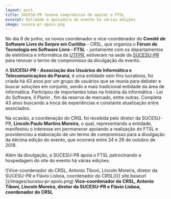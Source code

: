 ```yaml
---
layout: post
title: SUCESU-PR renova compromisso de apoiar o FTSL
excerpt: Entidade é apoiadora do evento há várias edições
image: sucesu-pr-apoio.png
---
```


No dia 6 de junho, os novos coordenador e vice-coordenador do **Comitê de Software Livre do Serpro em Curitiba** - CRSL, que organiza o **Fórum de Tecnologia em Software Livre - FTSL** - juntamente com os departamentos de eletrônica e informática da [UTFPR](http://portal.utfpr.edu.br/), estiveram na sede da [SUCESU-PR](http://www.prsucesu.org.br) para renovar o termo de compromisso da divulgação do evento.

A **SUCESU-PR - Associação dos Usuários de Informática e Telecomunicações do Paraná**, é uma entidade sem fins lucrativos, foi criada há 43 anos por um grupo de usuários que se reunia para debater e buscar soluções em conjunto, sendo a mais tradicional entidade da área de informática. Participou de importantes lutas na história da informática - Lei do Software, II Planin , fim da reserva de mercado, entre outras. Completa 43 anos buscando a troca de experiências e constante atualização entre associados.

Na ocasião, a coordenação do CRSL foi recebida pelo diretor da SUCESU-PR, **Lincoln Paulo Martins Moreira**, o qual, representando a entidade, manifestou o interesse em permanecer apoiando a realização do FTSL e providenciou a elaboração de um termo de compromisso para a divulgação da décima edição do evento, que ocorrerá entre 24 e 26 de outubro de 2018.

Além da divulgação, a SUCESU-PR apoia o FTSL patrocinando a hospedagem do site do evento há várias edições.

![Vice-coordenador do CRSL, Antonio Tiboni, Lincoln Moreira, diretor da SUCESU-PR e Flávio Lisboa, coordenador do CRSL]({{ site.baseurl }}/images/sucesu-pr-apoio.png)
**Vice-coordenador do CRSL, Antonio Tiboni, Lincoln Moreira, diretor da SUCESU-PR e Flávio Lisboa, coordenador do CRSL**
